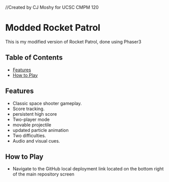 //Created by CJ Moshy for UCSC CMPM 120

# Modded Rocket Patrol

This is my modified version of Rocket Patrol, done using Phaser3

## Table of Contents

- [Features](#features)
- [How to Play](#how-to-play)

## Features

- Classic space shooter gameplay.
- Score tracking.
- persistent high score
- Two-player mode
- movable projectile
- updated particle animation
- Two difficulties.
- Audio and visual cues.

## How to Play
- Navigate to the GitHub local deployment link located on the bottom right of the main repository screen
